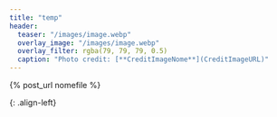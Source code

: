 ```yaml
---
title: "temp"
header:
  teaser: "/images/image.webp"
  overlay_image: "/images/image.webp"
  overlay_filter: rgba(79, 79, 79, 0.5)
  caption: "Photo credit: [**CreditImageNome**](CreditImageURL)"
---
```


{% post_url nomefile %}

{: .align-left}
